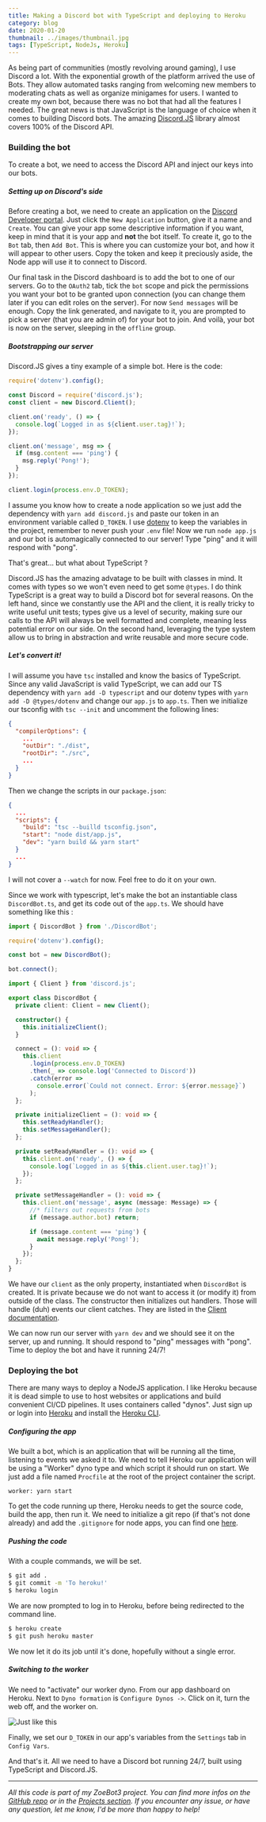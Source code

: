 ```yaml
---
title: Making a Discord bot with TypeScript and deploying to Heroku
category: blog
date: 2020-01-20
thumbnail: ../images/thumbnail.jpg
tags: [TypeScript, NodeJs, Heroku]
---
```


As being part of communities (mostly revolving around gaming), I use Discord a lot. With the exponential growth of the platform arrived the use of Bots. They allow automated tasks ranging from welcoming new members to moderating chats as well as organize minigames for users. I wanted to create my own bot, because there was no bot that had all the features I needed. The great news is that JavaScript is the language of choice when it comes to building Discord bots. The amazing [Discord.JS](https://discord.js.org/) library almost covers 100% of the Discord API.

### Building the bot

To create a bot, we need to access the Discord API and inject our keys into our bots.

##### Setting up on Discord's side

Before creating a bot, we need to create an application on the [Discord Developer portal](https://discordapp.com/developers/applications). Just click the `New Application` button, give it a name and `Create`. You can give your app some descriptive information if you want, keep in mind that it is your app and **not** the bot itself. To create it, go to the `Bot` tab, then `Add Bot`. This is where you can customize your bot, and how it will appear to other users. Copy the token and keep it preciously aside, the Node app will use it to connect to Discord.

Our final task in the Discord dashboard is to add the bot to one of our servers. Go to the `OAuth2` tab, tick the `bot` scope and pick the permissions you want your bot to be granted upon connection (you can change them later if you can edit roles on the server). For now `Send messages` will be enough. Copy the link generated, and navigate to it, you are prompted to pick a server (that you are admin of) for your bot to join. And voilà, your bot is now on the server, sleeping in the `offline` group.

##### Bootstrapping our server

Discord.JS gives a tiny example of a simple bot. Here is the code:

```javascript:title=src/app.js
require('dotenv').config();

const Discord = require('discord.js');
const client = new Discord.Client();

client.on('ready', () => {
  console.log(`Logged in as ${client.user.tag}!`);
});

client.on('message', msg => {
  if (msg.content === 'ping') {
    msg.reply('Pong!');
  }
});

client.login(process.env.D_TOKEN);
```

I assume you know how to create a node application so we just add the dependency with `yarn add discord.js` and paste our token in an environment variable called `D_TOKEN`. I use [dotenv](https://www.npmjs.com/package/dotenv) to keep the variables in the project, remember to never push your `.env` file! Now we run `node app.js` and our bot is automagically connected to our server! Type "ping" and it will respond with "pong".

That's great... but what about TypeScript ?

Discord.JS has the amazing advatage to be built with classes in mind. It comes with types so we won't even need to get some `@types`. I do think TypeScript is a great way to build a Discord bot for several reasons. On the left hand, since we constantly use the API and the client, it is really tricky to write useful unit tests; types give us a level of security, making sure our calls to the API will always be well formatted and complete, meaning less potential error on our side. On the second hand, leveraging the type system allow us to bring in abstraction and write reusable and more secure code.

##### Let's convert it!

I will assume you have `tsc` installed and know the basics of TypeScript. Since any valid JavaScript is valid TypeScript, we can add our TS dependency with `yarn add -D typescript` and our dotenv types with `yarn add -D @types/dotenv` and change our `app.js` to `app.ts`. Then we initialize our tsconfig with `tsc --init` and uncomment the following lines:

```json:title=tsconfig.json
{
  "compilerOptions": {
    ...
    "outDir": "./dist",
    "rootDir": "./src",
    ...
  }
}
```

Then we change the scripts in our `package.json`:

```json:title=package.json
{
  ...
  "scripts": {
    "build": "tsc --builld tsconfig.json",
    "start": "node dist/app.js",
    "dev": "yarn build && yarn start"
  }
  ...
}
```

I will not cover a `--watch` for now. Feel free to do it on your own.

Since we work with typescript, let's make the bot an instantiable class `DiscordBot.ts`, and get its code out of the `app.ts`. We should have something like this :

```typescript:title=src/app.ts
import { DiscordBot } from './DiscordBot';

require('dotenv').config();

const bot = new DiscordBot();

bot.connect();
```

```typescript:title=src/DiscordBot.ts
import { Client } from 'discord.js';

export class DiscordBot {
  private client: Client = new Client();

  constructor() {
    this.initializeClient();
  }

  connect = (): void => {
    this.client
      .login(process.env.D_TOKEN)
      .then(_ => console.log('Connected to Discord'))
      .catch(error =>
        console.error(`Could not connect. Error: ${error.message}`)
      );
  };

  private initializeClient = (): void => {
    this.setReadyHandler();
    this.setMessageHandler();
  };

  private setReadyHandler = (): void => {
    this.client.on('ready', () => {
      console.log(`Logged in as ${this.client.user.tag}!`);
    });
  };

  private setMessageHandler = (): void => {
    this.client.on('message', async (message: Message) => {
      //* filters out requests from bots
      if (message.author.bot) return;

      if (message.content === 'ping') {
        await message.reply('Pong!');
      }
    });
  };
}
```

We have our `client` as the only property, instantiated when `DiscordBot` is created. It is private because we do not want to access it (or modify it) from outside of the class. The constructor then initializes out handlers. Those will handle (duh) events our client catches. They are listed in the [Client documentation](https://discord.js.org/#/docs/main/stable/class/Client).

We can now run our server with `yarn dev` and we should see it on the server, up and running. It should respond to "ping" messages with "pong". Time to deploy the bot and have it running 24/7!

### Deploying the bot

There are many ways to deploy a NodeJS application. I like Heroku because it is dead simple to use to host websites or applications and build convenient CI/CD pipelines. It uses containers called "dynos". Just sign up or login into [Heroku](https://id.heroku.com/login) and install the [Heroku CLI](https://devcenter.heroku.com/articles/heroku-cli#download-and-install).

##### Configuring the app

We built a bot, which is an application that will be running all the time, listening to events we asked it to. We need to tell Heroku our application will be using a "Worker" dyno type and which script it should run on start. We just add a file named `Procfile` at the root of the project container the script.

```yaml:title=Procfile
worker: yarn start
```

To get the code running up there, Heroku needs to get the source code, build the app, then run it. We need to initialize a git repo (if that's not done already) and add the `.gitignore` for node apps, you can find one [here](https://www.gitignore.io/api/node).

##### Pushing the code

With a couple commands, we will be set.

```bash
$ git add .
$ git commit -m 'To heroku!'
$ heroku login
```

We are now prompted to log in to Heroku, before being redirected to the command line.

```bash
$ heroku create
$ git push heroku master
```

We now let it do its job until it's done, hopefully without a single error.

##### Switching to the worker

We need to "activate" our worker dyno. From our app dashboard on Heroku. Next to `Dyno formation` is `Configure Dynos ->`. Click on it, turn the web off, and the worker on.

![Just like this](../images/heroku-dynos-discord.png)

Finally, we set our `D_TOKEN` in our app's variables from the `Settings` tab in `Config Vars`.

And that's it. All we need to have a Discord bot running 24/7, built using TypeScript and Discord.JS.

___
   
_All this code is part of my ZoeBot3 project. You can find more infos on the [GitHub repo](https://github.com/prazdevs/zoebot3) or in the [Projects section](https://praz.dev/projects). If you encounter any issue, or have any question, let me know, I'd be more than happy to help!_


